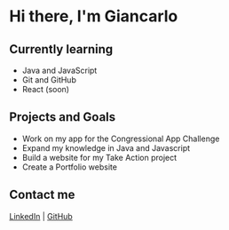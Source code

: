 # Hi there, I'm Giancarlo

## Currently learning
- Java and JavaScript
- Git and GitHub 
- React (soon) 

## Projects and Goals 
- Work on my app for the Congressional App Challenge
- Expand my knowledge in Java and Javascript 
- Build a website for my Take Action project
- Create a Portfolio website 

## Contact me
[LinkedIn](https://www.linkedin.com/in/giancarlo-perez-156338361/) | [GitHub](https://github.com/giancarloperez-cs)

